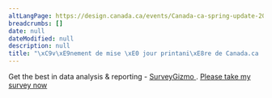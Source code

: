 ```yaml
---
altLangPage: https://design.canada.ca/events/Canada-ca-spring-update-2019.html
breadcrumbs: []
date: null
dateModified: null
description: null
title: "\xC9v\xE9nement de mise \xE0 jour printani\xE8re de Canada.ca : 18 juin 2019"
---
```



<div class="row">
 <noscript>
  Get the best in data analysis &amp; reporting -
  <a href="https://www.surveygizmo.com/">
   SurveyGizmo
  </a>
  .
  <a href="https://ca.surveygizmo.com/s3/50050247/23b9b894218e?__no_style=true&amp;?jsfallback=true">
   Please take my survey now
  </a>
 </noscript>
 <style>
  .sg-survey{display:none; }
 </style>
</div>



